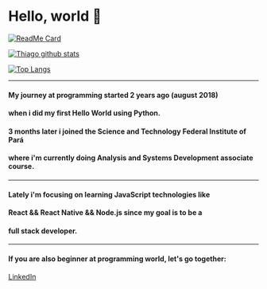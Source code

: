 # Hello, world 👋

<!--
**pgThiago/pgThiago** is a ✨ _special_ ✨ repository because its `README.md` (this file) appears on your GitHub profile.

Here are some ideas to get you started:

- 🔭 I’m currently working on ...
- 🌱 I’m currently learning ...
- 👯 I’m looking to collaborate on ...
- 🤔 I’m looking for help with ...
- 💬 Ask me about ...
- 📫 How to reach me: ...
- 😄 Pronouns: ...
- ⚡ Fun fact: ...
-->
[![ReadMe Card](https://github-readme-stats.vercel.app/api/pin/?username=pgthiago&repo=pgThiago&layout=compact&theme=synthwave)](https://github.com/pgthiago/github-readme-stats)

[![Thiago github stats](https://github-readme-stats.vercel.app/api?username=pgthiago&theme=synthwave&include_all_commits=true)](https://github.com/pgthiago/github-readme-stats)

[![Top Langs](https://github-readme-stats.vercel.app/api/top-langs/?username=pgthiago&layout=compact&theme=synthwave)](https://github.com/pgthiago/github-readme-stats)

---     
#### My journey at programming started 2 years ago (august 2018) 
#### when i did my first Hello World using Python.
#### 3 months later i joined the Science and Technology Federal Institute of Pará 
#### where i'm currently doing Analysis and Systems Development associate course.
---
#### Lately i'm focusing on learning JavaScript technologies like
#### React && React Native && Node.js since my goal is to be a
#### full stack developer. 
---
#### If you are also beginner at programming world, let's go together:
[LinkedIn](www.linkedin.com/in/thiago-silva-bb2b67185)

